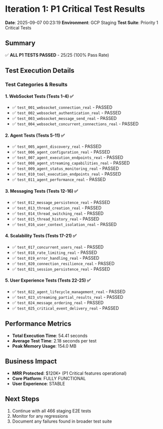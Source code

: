# Iteration 1: P1 Critical Test Results
**Date**: 2025-09-07 00:23:19
**Environment**: GCP Staging
**Test Suite**: Priority 1 Critical Tests

## Summary
✅ **ALL P1 TESTS PASSED** - 25/25 (100% Pass Rate)

## Test Execution Details

### Test Categories & Results

#### 1. WebSocket Tests (Tests 1-4) ✅
- ✅ `test_001_websocket_connection_real` - PASSED
- ✅ `test_002_websocket_authentication_real` - PASSED
- ✅ `test_003_websocket_message_send_real` - PASSED
- ✅ `test_004_websocket_concurrent_connections_real` - PASSED

#### 2. Agent Tests (Tests 5-11) ✅
- ✅ `test_005_agent_discovery_real` - PASSED
- ✅ `test_006_agent_configuration_real` - PASSED
- ✅ `test_007_agent_execution_endpoints_real` - PASSED
- ✅ `test_008_agent_streaming_capabilities_real` - PASSED
- ✅ `test_009_agent_status_monitoring_real` - PASSED
- ✅ `test_010_tool_execution_endpoints_real` - PASSED
- ✅ `test_011_agent_performance_real` - PASSED

#### 3. Messaging Tests (Tests 12-16) ✅
- ✅ `test_012_message_persistence_real` - PASSED
- ✅ `test_013_thread_creation_real` - PASSED
- ✅ `test_014_thread_switching_real` - PASSED
- ✅ `test_015_thread_history_real` - PASSED
- ✅ `test_016_user_context_isolation_real` - PASSED

#### 4. Scalability Tests (Tests 17-21) ✅
- ✅ `test_017_concurrent_users_real` - PASSED
- ✅ `test_018_rate_limiting_real` - PASSED
- ✅ `test_019_error_handling_real` - PASSED
- ✅ `test_020_connection_resilience_real` - PASSED
- ✅ `test_021_session_persistence_real` - PASSED

#### 5. User Experience Tests (Tests 22-25) ✅
- ✅ `test_022_agent_lifecycle_management_real` - PASSED
- ✅ `test_023_streaming_partial_results_real` - PASSED
- ✅ `test_024_message_ordering_real` - PASSED
- ✅ `test_025_critical_event_delivery_real` - PASSED

## Performance Metrics
- **Total Execution Time**: 54.41 seconds
- **Average Test Time**: 2.18 seconds per test
- **Peak Memory Usage**: 154.0 MB

## Business Impact
- **MRR Protected**: $120K+ (P1 Critical features operational)
- **Core Platform**: FULLY FUNCTIONAL
- **User Experience**: STABLE

## Next Steps
1. Continue with all 466 staging E2E tests
2. Monitor for any regressions
3. Document any failures found in broader test suite